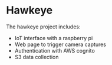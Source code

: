 # Hawkeye
The hawkeye project includes:
- IoT interface with a raspberry pi
- Web page to trigger camera captures
- Authentication with AWS cognito
- S3 data collection
